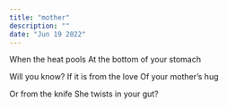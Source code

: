 ```yaml
---
title: "mother"
description: ""
date: "Jun 19 2022"
---
```

When the heat pools
At the bottom of your stomach

Will you know?
If it is from the love
Of your mother’s hug

Or from the knife
She twists in your gut?
